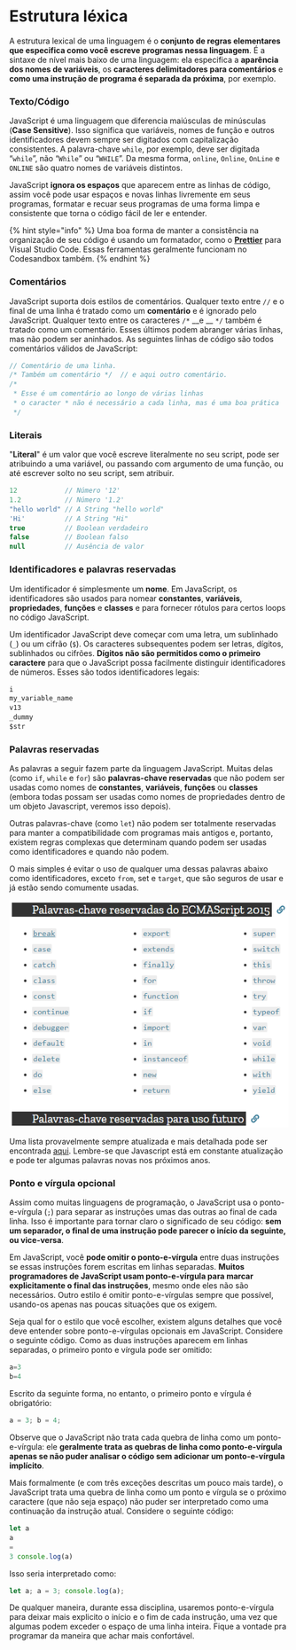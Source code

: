 # Estrutura léxica

A estrutura lexical de uma linguagem é o **conjunto de regras elementares que especifica como você escreve programas nessa linguagem**. É a sintaxe de nível mais baixo de uma linguagem: ela especifica a **aparência dos nomes de variáveis**, os **caracteres delimitadores para comentários** e **como uma instrução de programa é separada da próxima**, por exemplo.

### Texto/Código

JavaScript é uma linguagem que diferencia maiúsculas de minúsculas \(**Case Sensitive**\). Isso significa que variáveis, nomes de função e outros identificadores devem sempre ser digitados com capitalização consistentes. A palavra-chave `while`, por exemplo, deve ser digitada “`while`”, não “`While`” ou “`WHILE`”. Da mesma forma, `online`, `Online`, `OnLine` e `ONLINE` são quatro nomes de variáveis distintos.

JavaScript **ignora os espaços** que aparecem entre as linhas de código, assim você pode usar espaços e novas linhas livremente em seus programas, formatar e recuar seus programas de uma forma limpa e consistente que torna o código fácil de ler e entender.

{% hint style="info" %}
Uma boa forma de manter a consistência na organização de seu código é usando um formatador, como o [**Prettier**](https://prettier.io/) para Visual Studio Code. Essas ferramentas geralmente funcionam no Codesandbox também.
{% endhint %}

### Comentários

JavaScript suporta dois estilos de comentários. Qualquer texto entre `//` e o final de uma linha é tratado como um **comentário** e é ignorado pelo JavaScript. Qualquer texto entre os caracteres `/*`  __e __ `*/` também é tratado como um comentário. Esses últimos podem abranger várias linhas, mas não podem ser aninhados. As seguintes linhas de código são todos comentários válidos de JavaScript:

```javascript
// Comentário de uma linha.
/* Também um comentário */  // e aqui outro comentário.
/*
 * Esse é um comentário ao longo de várias linhas
 * o caracter * não é necessário a cada linha, mas é uma boa prática
 */
```

### Literais

"**Literal**" é um valor que você escreve literalmente no seu script, pode ser atribuindo a uma variável, ou passando com argumento de uma função, ou até escrever solto no seu script, sem atribuir.

```javascript
12            // Número '12'
1.2           // Número '1.2'
"hello world" // A String "hello world"
'Hi'          // A String "Hi"
true          // Boolean verdadeiro
false         // Boolean falso
null          // Ausência de valor
```

### Identificadores e palavras reservadas

Um identificador é simplesmente um **nome**. Em JavaScript, os identificadores são usados para nomear **constantes**, **variáveis**, **propriedades**, **funções** e **classes** e para fornecer rótulos para certos loops no código JavaScript.

Um identificador JavaScript deve começar com uma letra, um sublinhado \(`_`\) ou um cifrão \(`$`\). Os caracteres subsequentes podem ser letras, dígitos, sublinhados ou cifrões. **Dígitos não são permitidos como o primeiro caractere** para que o JavaScript possa facilmente distinguir identificadores de números. Esses são todos identificadores legais:

```javascript
i
my_variable_name
v13
_dummy
$str
```

### Palavras reservadas

As palavras a seguir fazem parte da linguagem JavaScript. Muitas delas \(como `if`, `while` e `for`\) são **palavras-chave reservadas** que não podem ser usadas como nomes de **constantes**, **variáveis**, **funções** ou **classes** \(embora todas possam ser usadas como nomes de propriedades dentro de um objeto Javascript, veremos isso depois\).

Outras palavras-chave \(como `let`\) não podem ser totalmente reservadas para manter a compatibilidade com programas mais antigos e, portanto, existem regras complexas que determinam quando podem ser usadas como identificadores e quando não podem. 

O mais simples é evitar o uso de qualquer uma dessas palavras abaixo como identificadores, exceto `from`, set e `target`, que são seguros de usar e já estão sendo comumente usadas.

![](../.gitbook/assets/image.png)

Uma lista provavelmente sempre atualizada e mais detalhada pode ser encontrada [aqui](https://developer.mozilla.org/pt-BR/docs/Web/JavaScript/Reference/Lexical_grammar#palavras-chave). Lembre-se que Javascript está em constante atualização e pode ter algumas palavras novas nos próximos anos.

### Ponto e vírgula opcional

Assim como muitas linguagens de programação, o JavaScript usa o ponto-e-vírgula \(`;`\) para separar as instruções umas das outras ao final de cada linha. Isso é importante para tornar claro o significado de seu código: **sem um separador, o final de uma instrução pode parecer o início da seguinte, ou vice-versa**.

Em JavaScript, você **pode omitir o ponto-e-vírgula** entre duas instruções se essas instruções forem escritas em linhas separadas. **Muitos programadores de JavaScript usam ponto-e-vírgula para marcar explicitamente o final das instruções**, mesmo onde eles não são necessários. Outro estilo é omitir ponto-e-vírgulas sempre que possível, usando-os apenas nas poucas situações que os exigem.

Seja qual for o estilo que você escolher, existem alguns detalhes que você deve entender sobre ponto-e-vírgulas opcionais em JavaScript. Considere o seguinte código. Como as duas instruções aparecem em linhas separadas, o primeiro ponto e vírgula pode ser omitido:

```javascript
a=3
b=4
```

Escrito da seguinte forma, no entanto, o primeiro ponto e vírgula é obrigatório:

```javascript
a = 3; b = 4;
```

Observe que o JavaScript não trata cada quebra de linha como um ponto-e-vírgula: ele **geralmente trata as quebras de linha como ponto-e-vírgula apenas se não puder analisar o código sem adicionar um ponto-e-vírgula implícito**.

Mais formalmente \(e com três exceções descritas um pouco mais tarde\), o JavaScript trata uma quebra de linha como um ponto e vírgula se o próximo caractere \(que não seja espaço\) não puder ser interpretado como uma continuação da instrução atual. Considere o seguinte código:

```javascript
let a
a
=
3 console.log(a)
```

Isso seria interpretado como:

```javascript
let a; a = 3; console.log(a);
```

De qualquer maneira, durante essa disciplina, usaremos ponto-e-vírgula para deixar mais explicito o início e o fim de cada instrução, uma vez que algumas podem exceder o espaço de uma linha inteira. Fique a vontade pra programar da maneira que achar mais confortável.

